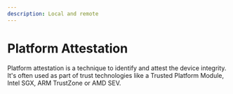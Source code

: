 ```yaml
---
description: Local and remote
---
```


# Platform Attestation

Platform attestation is a technique to identify and attest the device integrity. It's often used as part of trust technologies like a Trusted Platform Module, Intel SGX, ARM TrustZone or AMD SEV.

